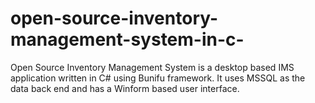 # open-source-inventory-management-system-in-c-
Open Source Inventory Management System is a desktop based IMS application written in C# using Bunifu framework. It uses MSSQL as the data back end and has a Winform based user interface.
